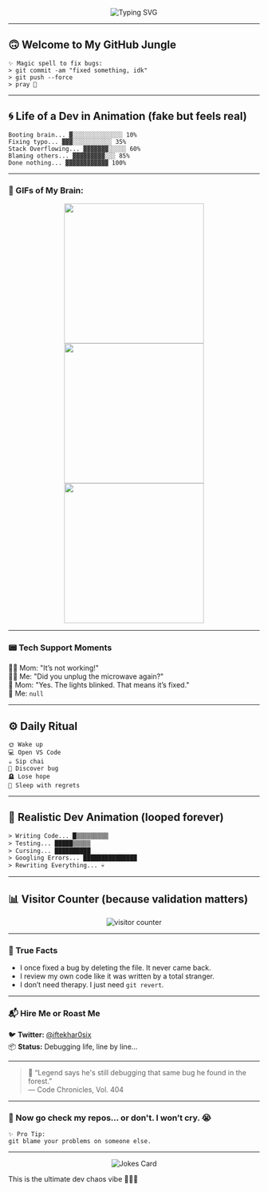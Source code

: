 <!-- 🤯 GIF-style Banner -->
<p align="center">
  <img src="https://readme-typing-svg.herokuapp.com?font=Fira+Code&size=24&pause=1000&color=F75C7E&center=true&vCenter=true&width=435&lines=Hi+I'm+Iftekhar+%F0%9F%91%8B;I+break+code+for+fun+%F0%9F%98%81;Still+debugging+since+2019+%F0%9F%A4%94;Send+help+and+chai+%E2%98%95" alt="Typing SVG" />
</p>

---

## 🙃 Welcome to My GitHub Jungle

```
✨ Magic spell to fix bugs:
> git commit -am "fixed something, idk"
> git push --force
> pray 🌚
```

---

## 🌀 Life of a Dev in Animation (fake but feels real)

```
Booting brain... ▓░░░░░░░░░░░░░░ 10%
Fixing typo... ▓▓▓░░░░░░░░░░░ 35%
Stack Overflowing... ▓▓▓▓▓▓▓░░░░░ 60%
Blaming others... ▓▓▓▓▓▓▓▓▓░░░ 85%
Done nothing... ▓▓▓▓▓▓▓▓▓▓▓▓ 100%
```

---

### 📸 GIFs of My Brain:

<p align="center">
  <img src="https://media.giphy.com/media/QNFhOolVeCzPQ2Mx85/giphy.gif" width="280" />
  <img src="https://media.giphy.com/media/ZVik7pBtu9dNS/giphy.gif" width="280" />
  <img src="https://media.giphy.com/media/3o6ZsYm5YuC4zJxWf6/giphy.gif" width="280" />
</p>

---

### 📟 Tech Support Moments

👩‍👦 Mom: "It’s not working!"  
👨‍💻 Me: "Did you unplug the microwave again?"  
👵 Mom: "Yes. The lights blinked. That means it’s fixed."  
🧠 Me: `null`

---

## ⚙️ Daily Ritual

```
🌞 Wake up
💻 Open VS Code
☕ Sip chai
🐛 Discover bug
🪦 Lose hope
🌚 Sleep with regrets
```

---

## 🔁 Realistic Dev Animation (looped forever)

```txt
> Writing Code... █▒▒▒▒▒▒▒▒▒
> Testing... █████▒▒▒▒▒
> Cursing... ██████████
> Googling Errors... ███████████████
> Rewriting Everything... 💀
```

---

## 📊 Visitor Counter (because validation matters)

<p align="center">
  <img src="https://komarev.com/ghpvc/?username=iftekhar0six&label=~%20visitors%20~&color=FF69B4&style=plastic" alt="visitor counter"/>
</p>

---

### 👀 True Facts

- I once fixed a bug by deleting the file. It never came back.
- I review my own code like it was written by a total stranger.
- I don’t need therapy. I just need `git revert`.

---

### 📬 Hire Me or Roast Me

🐦 **Twitter:** [@iftekhar0six](https://twitter.com/iftekhar0six)  
📦 **Status:** Debugging life, line by line...

---

> 🧙 “Legend says he's still debugging that same bug he found in the forest.”  
> — Code Chronicles, Vol. 404

---

### 👋 Now go check my repos... or don't. I won’t cry. 😭

```
✨ Pro Tip:
git blame your problems on someone else.
```

---

<!-- Footer -->
<p align="center">
  <img src="https://readme-jokes.vercel.app/api" alt="Jokes Card" />
</p>

This is the ultimate dev chaos vibe 🧠💀🔥
